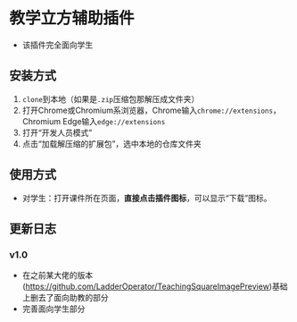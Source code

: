 # 教学立方辅助插件
- 该插件完全面向学生


## 安装方式

1. `clone`到本地（如果是`.zip`压缩包那解压成文件夹）
2. 打开Chrome或Chromium系浏览器，Chrome输入`chrome://extensions`，Chromium Edge输入`edge://extensions`
3. 打开“开发人员模式”
4. 点击“加载解压缩的扩展包”，选中本地的仓库文件夹

## 使用方式

+ 对学生：打开课件所在页面，**直接点击插件图标**，可以显示“下载”图标。

## 更新日志

### v1.0

+ 在之前某大佬的版本(https://github.com/LadderOperator/TeachingSquareImagePreview)基础上删去了面向助教的部分
+ 完善面向学生部分